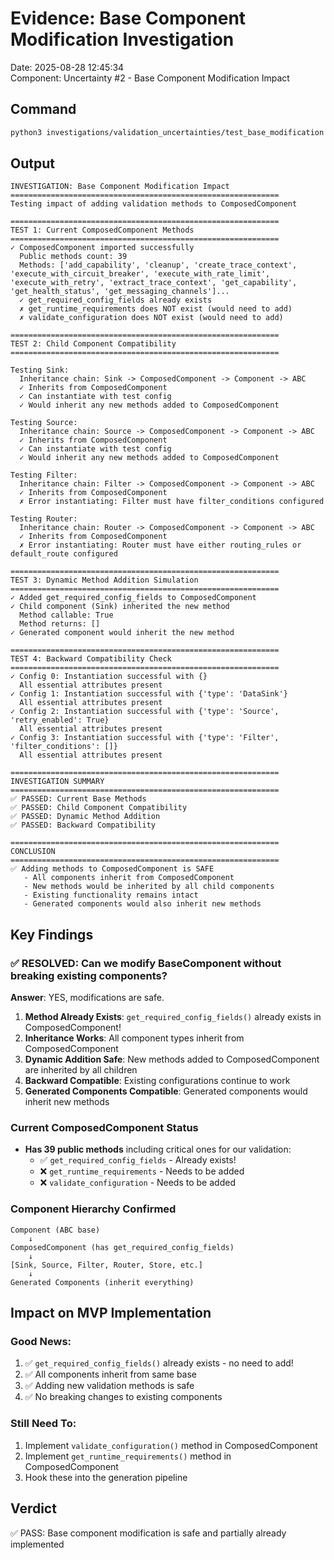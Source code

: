 # Evidence: Base Component Modification Investigation
Date: 2025-08-28 12:45:34  
Component: Uncertainty #2 - Base Component Modification Impact

## Command
```bash
python3 investigations/validation_uncertainties/test_base_modification.py
```

## Output
```
INVESTIGATION: Base Component Modification Impact
============================================================
Testing impact of adding validation methods to ComposedComponent

============================================================
TEST 1: Current ComposedComponent Methods
============================================================
✓ ComposedComponent imported successfully
  Public methods count: 39
  Methods: ['add_capability', 'cleanup', 'create_trace_context', 'execute_with_circuit_breaker', 'execute_with_rate_limit', 'execute_with_retry', 'extract_trace_context', 'get_capability', 'get_health_status', 'get_messaging_channels']...
  ✓ get_required_config_fields already exists
  ✗ get_runtime_requirements does NOT exist (would need to add)
  ✗ validate_configuration does NOT exist (would need to add)

============================================================
TEST 2: Child Component Compatibility
============================================================

Testing Sink:
  Inheritance chain: Sink -> ComposedComponent -> Component -> ABC
  ✓ Inherits from ComposedComponent
  ✓ Can instantiate with test config
  ✓ Would inherit any new methods added to ComposedComponent

Testing Source:
  Inheritance chain: Source -> ComposedComponent -> Component -> ABC
  ✓ Inherits from ComposedComponent
  ✓ Can instantiate with test config
  ✓ Would inherit any new methods added to ComposedComponent

Testing Filter:
  Inheritance chain: Filter -> ComposedComponent -> Component -> ABC
  ✓ Inherits from ComposedComponent
  ✗ Error instantiating: Filter must have filter_conditions configured

Testing Router:
  Inheritance chain: Router -> ComposedComponent -> Component -> ABC
  ✓ Inherits from ComposedComponent
  ✗ Error instantiating: Router must have either routing_rules or default_route configured

============================================================
TEST 3: Dynamic Method Addition Simulation
============================================================
✓ Added get_required_config_fields to ComposedComponent
✓ Child component (Sink) inherited the new method
  Method callable: True
  Method returns: []
✓ Generated component would inherit the new method

============================================================
TEST 4: Backward Compatibility Check
============================================================
✓ Config 0: Instantiation successful with {}
  All essential attributes present
✓ Config 1: Instantiation successful with {'type': 'DataSink'}
  All essential attributes present
✓ Config 2: Instantiation successful with {'type': 'Source', 'retry_enabled': True}
  All essential attributes present
✓ Config 3: Instantiation successful with {'type': 'Filter', 'filter_conditions': []}
  All essential attributes present

============================================================
INVESTIGATION SUMMARY
============================================================
✅ PASSED: Current Base Methods
✅ PASSED: Child Component Compatibility
✅ PASSED: Dynamic Method Addition
✅ PASSED: Backward Compatibility

============================================================
CONCLUSION
============================================================
✅ Adding methods to ComposedComponent is SAFE
   - All components inherit from ComposedComponent
   - New methods would be inherited by all child components
   - Existing functionality remains intact
   - Generated components would also inherit new methods
```

## Key Findings

### ✅ RESOLVED: Can we modify BaseComponent without breaking existing components?

**Answer**: YES, modifications are safe.

1. **Method Already Exists**: `get_required_config_fields()` already exists in ComposedComponent!
2. **Inheritance Works**: All component types inherit from ComposedComponent
3. **Dynamic Addition Safe**: New methods added to ComposedComponent are inherited by all children
4. **Backward Compatible**: Existing configurations continue to work
5. **Generated Components Compatible**: Generated components would inherit new methods

### Current ComposedComponent Status

- **Has 39 public methods** including critical ones for our validation:
  - ✅ `get_required_config_fields` - Already exists!
  - ❌ `get_runtime_requirements` - Needs to be added
  - ❌ `validate_configuration` - Needs to be added

### Component Hierarchy Confirmed

```
Component (ABC base)
    ↓
ComposedComponent (has get_required_config_fields)
    ↓
[Sink, Source, Filter, Router, Store, etc.]
    ↓
Generated Components (inherit everything)
```

## Impact on MVP Implementation

### Good News:
1. ✅ `get_required_config_fields()` already exists - no need to add!
2. ✅ All components inherit from same base
3. ✅ Adding new validation methods is safe
4. ✅ No breaking changes to existing components

### Still Need To:
1. Implement `validate_configuration()` method in ComposedComponent
2. Implement `get_runtime_requirements()` method in ComposedComponent
3. Hook these into the generation pipeline

## Verdict
✅ PASS: Base component modification is safe and partially already implemented